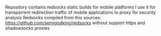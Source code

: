Repository contains redsocks static builds for mobile platforms
I use it for transparrent redirection traffic of mobile applications to proxy for security analysis
Redsocks compiled from this sources: https://github.com/semigodking/redsocks without support https and shadowsocks proxies
